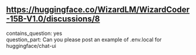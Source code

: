 ## https://huggingface.co/WizardLM/WizardCoder-15B-V1.0/discussions/8

contains_question: yes  
question_part: Can you please post an example of .env.local for huggingface/chat-ui